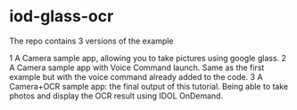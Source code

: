 iod-glass-ocr
=============


The repo contains 3 versions of the example 

1 A Camera sample app, allowing you to take pictures using google glass.
2 A Camera sample app with Voice Command launch. Same as the first example but with the voice command already added to the code.
3 A Camera+OCR sample app: the final output of this tutorial. Being able to take photos and display the OCR result using IDOL OnDemand.


